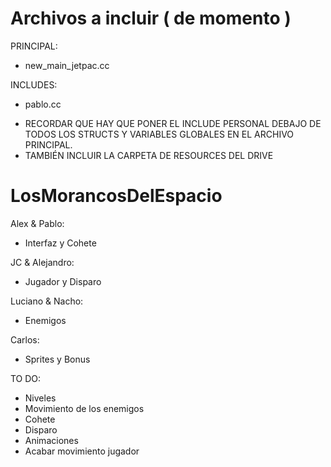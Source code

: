# Archivos a incluir ( de momento )
PRINCIPAL: 
- new_main_jetpac.cc

INCLUDES:
- pablo.cc

* RECORDAR QUE HAY QUE PONER EL INCLUDE PERSONAL DEBAJO DE TODOS LOS STRUCTS Y VARIABLES GLOBALES EN EL ARCHIVO PRINCIPAL.
* TAMBIÉN INCLUIR LA CARPETA DE RESOURCES DEL DRIVE


# LosMorancosDelEspacio

Alex & Pablo:
- Interfaz y Cohete

JC & Alejandro:
- Jugador y Disparo

Luciano & Nacho:
- Enemigos

Carlos:
- Sprites y Bonus

TO DO:
- Niveles
- Movimiento de los enemigos
- Cohete
- Disparo
- Animaciones
- Acabar movimiento jugador
